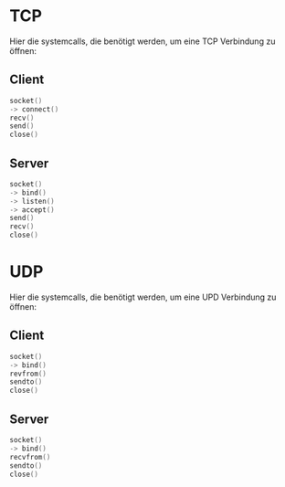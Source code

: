 # TCP
Hier die systemcalls, die benötigt werden, um eine TCP Verbindung zu öffnen:
## Client
```c
socket()
-> connect()
recv()
send()
close()
```

## Server
```c
socket()
-> bind()
-> listen()
-> accept()
send()
recv()
close()
```

# UDP 
Hier die systemcalls, die benötigt werden, um eine UPD Verbindung zu öffnen:
## Client
```c
socket()
-> bind()
revfrom()
sendto()
close()
```


## Server
```c
socket()
-> bind()
recvfrom()
sendto()
close()
```
